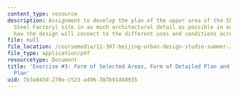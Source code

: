 ```yaml
---
content_type: resource
description: Assignment to develop the plan of the upper area of the Shougang (Capital
  Steel Factory) site in as much architectural detail as possible in order to illustrate
  how the design will connect to the different uses and conditions across the site.
file: null
file_location: /coursemedia/11-307-beijing-urban-design-studio-summer-2008/7b3a043d270ec523a496387b91468935_assn3.pdf
file_type: application/pdf
resourcetype: Document
title: 'Exercise #3: Form of Selected Areas, Form of Detailed Plan and Overall Master
  Plan'
uid: 7b3a043d-270e-c523-a496-387b91468935
---
```

